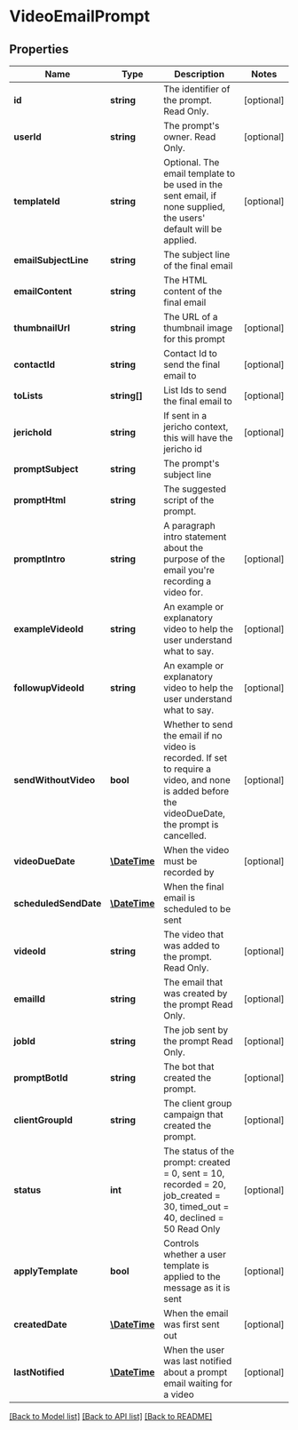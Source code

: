# VideoEmailPrompt

## Properties
Name | Type | Description | Notes
------------ | ------------- | ------------- | -------------
**id** | **string** | The identifier of the prompt. Read Only. | [optional] 
**userId** | **string** | The prompt&#39;s owner. Read Only. | [optional] 
**templateId** | **string** | Optional. The email template to be used in the sent email, if none supplied, the users&#39; default will be applied. | [optional] 
**emailSubjectLine** | **string** | The subject line of the final email | 
**emailContent** | **string** | The HTML content of the final email | 
**thumbnailUrl** | **string** | The URL of a thumbnail image for this prompt | [optional] 
**contactId** | **string** | Contact Id to send the final email to | [optional] 
**toLists** | **string[]** | List Ids to send the final email to | [optional] 
**jerichoId** | **string** | If sent in a jericho context, this will have the jericho id | [optional] 
**promptSubject** | **string** | The prompt&#39;s subject line | 
**promptHtml** | **string** | The suggested script of the prompt. | 
**promptIntro** | **string** | A paragraph intro statement about the purpose of the email you&#39;re recording a video for. | [optional] 
**exampleVideoId** | **string** | An example or explanatory video to help the user understand what to say. | [optional] 
**followupVideoId** | **string** | An example or explanatory video to help the user understand what to say. | [optional] 
**sendWithoutVideo** | **bool** | Whether to send the email if no video is recorded. If set to require a video, and none is added before the videoDueDate, the prompt is cancelled. | [optional] 
**videoDueDate** | [**\DateTime**](\DateTime.md) | When the video must be recorded by | [optional] 
**scheduledSendDate** | [**\DateTime**](\DateTime.md) | When the final email is scheduled to be sent | 
**videoId** | **string** | The video that was added to the prompt. Read Only. | [optional] 
**emailId** | **string** | The email that was created by the prompt Read Only. | [optional] 
**jobId** | **string** | The job sent by the prompt Read Only. | [optional] 
**promptBotId** | **string** | The bot that created the prompt. | [optional] 
**clientGroupId** | **string** | The client group campaign that created the prompt. | [optional] 
**status** | **int** | The status of the prompt: created &#x3D; 0, sent &#x3D; 10, recorded &#x3D; 20, job_created &#x3D; 30, timed_out &#x3D; 40, declined &#x3D; 50 Read Only | [optional] 
**applyTemplate** | **bool** | Controls whether a user template is applied to the message as it is sent | [optional] 
**createdDate** | [**\DateTime**](\DateTime.md) | When the email was first sent out | [optional] 
**lastNotified** | [**\DateTime**](\DateTime.md) | When the user was last notified about a prompt email waiting for a video | [optional] 

[[Back to Model list]](../README.md#documentation-for-models) [[Back to API list]](../README.md#documentation-for-api-endpoints) [[Back to README]](../README.md)


